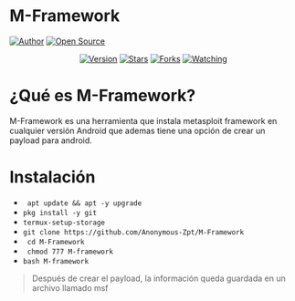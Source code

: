 # M-Framework
<a href="https://github.com/Anonymous-Zpt"><img title="Author" src="https://img.shields.io/badge/Author-Anonymous%20Zpt-svg?style=for-the-badge&logo=github"></a>
<a href="#"><img title="Open Source" src="https://img.shields.io/badge/Open%20Source-%E2%9D%A4-green?style=for-the-badge"></a>
<div align="center">
<a href="#"><img title="Version" src="https://img.shields.io/badge/Version-0.2-green.svg?style=flat-square"></a>
<a href="https://github.com/Anonymous-Zpt/M-Framework/stargazers/"><img title="Stars" src="https://img.shields.io/github/stars/Anonymous-Zpt/M-Framework?color=red&style=flat-square"></a>
<a href="https://github.com/Anonymous-Zpt/M-Framework/network/members"><img title="Forks" src="https://img.shields.io/github/forks/Anonymous-Zpt/M-Framework?color=red&style=flat-square"></a>
<a href="https://github.com/Anonymous-Zpt/M-Framework/watchers"><img title="Watching" src="https://img.shields.io/github/watchers/Anonymous-Zpt/M-Framework?label=Watchers&color=blue&style=flat-square"></a>
</div>

# ¿Qué es M-Framework? 
M-Framework es una herramienta que instala metasploit framework en cualquier versión Android que ademas tiene una opción de crear un payload para android.
# Instalación 

* ` apt update && apt -y upgrade` 
* ` pkg install -y git `
* ` termux-setup-storage `
* ` git clone https://github.com/Anonymous-Zpt/M-Framework `
* ` cd M-Framework`
* ` chmod 777 M-framework`
* ` bash M-framework `

> Después de crear el payload, la información queda guardada en un archivo llamado msf
